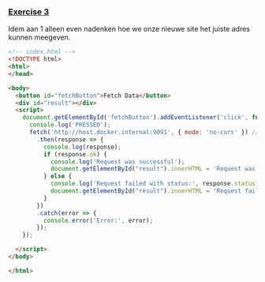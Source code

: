 ### [Exercise 3](https://kuleuven-diepenbeek.github.io/cloud-course/applicatiecolleges/docker_basics/#exercise-3)

Idem aan 1 alleen even nadenken hoe we onze nieuwe site het juiste adres kunnen meegeven.

```html
<!-- index.html -->
<!DOCTYPE html>
<html>
</head>

<body>
  <button id="fetchButton">Fetch Data</button>
  <div id="result"></div>
  <script>
    document.getElementById('fetchButton').addEventListener('click', function () {
      console.log('PRESSED');
      fetch('http://host.docker.internal:9091', { mode: 'no-cors' }) // linux: http://172.17.0.1
        .then(response => {
          console.log(response);
          if (response.ok) {
            console.log('Request was successful');
            document.getElementById("result").innerHTML = 'Request was successful'
          } else {
            console.log('Request failed with status:', response.status);
            document.getElementById("result").innerHTML = 'Request failed with status:', response.status
          }
        })
        .catch(error => {
          console.error('Error:', error);
        });
    });

  </script>
</body>

</html>

``` 